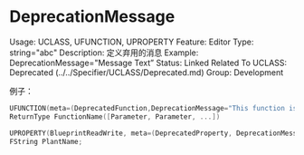 # DeprecationMessage

Usage: UCLASS, UFUNCTION, UPROPERTY
Feature: Editor
Type: string="abc"
Description: 定义弃用的消息
Example: DeprecationMessage="Message Text”
Status: Linked
Related To UCLASS: Deprecated (../../Specifier/UCLASS/Deprecated.md)
Group: Development

例子：

```cpp
UFUNCTION(meta=(DeprecatedFunction,DeprecationMessage="This function is deprecated, please use OtherFunctionName instead."))
ReturnType FunctionName([Parameter, Parameter, ...])

UPROPERTY(BlueprintReadWrite, meta=(DeprecatedProperty, DeprecationMessage="This is deprecated"))
FString PlantName;
```